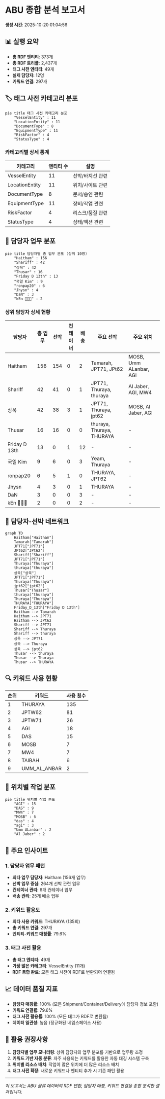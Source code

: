 # ABU 종합 분석 보고서

**생성 시간**: 2025-10-20 01:04:56

## 📊 실행 요약

- **총 RDF 엔티티**: 373개
- **총 RDF 트리플**: 2,437개
- **태그 사전 엔티티**: 49개
- **실제 담당자**: 12명
- **키워드 연결**: 297개

## 🏷️ 태그 사전 카테고리 분포

```mermaid
pie title 태그 사전 카테고리 분포
    "VesselEntity" : 11
    "LocationEntity" : 11
    "DocumentType" : 8
    "EquipmentType" : 11
    "RiskFactor" : 4
    "StatusType" : 4
```

### 카테고리별 상세 통계

| 카테고리 | 엔티티 수 | 설명 |
|----------|-----------|------|
| VesselEntity | 11 | 선박/바지선 관련 |
| LocationEntity | 11 | 위치/사이트 관련 |
| DocumentType | 8 | 문서/승인 관련 |
| EquipmentType | 11 | 장비/작업 관련 |
| RiskFactor | 4 | 리스크/품질 관련 |
| StatusType | 4 | 상태/액션 관련 |

## 👥 담당자 업무 분포

```mermaid
pie title 담당자별 총 업무 분포 (상위 10명)
    "Haitham" : 156
    "Shariff" : 42
    "상욱" : 42
    "Thusar" : 16
    "Friday D 13th" : 13
    "국일 Kim" : 9
    "ronpap20" : 6
    "Jhysn" : 4
    "DaN" : 3
    "kEn 🏄🏻🌊" : 2
```

### 상위 담당자 상세 현황

| 담당자 | 총 업무 | 선박 | 컨테이너 | 배송 | 주요 선박 | 주요 위치 |
|--------|---------|------|----------|------|-----------|-----------|
| Haitham | 156 | 154 | 0 | 2 | Tamarah, JPT71, JPt62 | MOSB, Umm ALanbar, AGI |
| Shariff | 42 | 41 | 0 | 1 | JPT71, Thuraya, thuraya | Al Jaber, AGI, MW4 |
| 상욱 | 42 | 38 | 3 | 1 | JPT71, Thuraya, jpt62 | MOSB, Al Jaber, AGI |
| Thusar | 16 | 16 | 0 | 0 | thuraya, Thuraya, THURAYA | - |
| Friday D 13th | 13 | 0 | 1 | 12 | - | - |
| 국일 Kim | 9 | 6 | 0 | 3 | Yeam, Thuraya | - |
| ronpap20 | 6 | 5 | 1 | 0 | THURAYA, JPT62 | - |
| Jhysn | 4 | 3 | 0 | 1 | THURAYA | - |
| DaN | 3 | 0 | 0 | 3 | - | - |
| kEn 🏄🏻🌊 | 2 | 0 | 0 | 2 | - | - |


## 🔗 담당자-선박 네트워크

```mermaid
graph TD
    Haitham["Haitham"]
    Tamarah["Tamarah"]
    JPT71["JPT71"]
    JPt62["JPt62"]
    Shariff["Shariff"]
    JPT71["JPT71"]
    Thuraya["Thuraya"]
    thuraya["thuraya"]
    상욱["상욱"]
    JPT71["JPT71"]
    Thuraya["Thuraya"]
    jpt62["jpt62"]
    Thusar["Thusar"]
    thuraya["thuraya"]
    Thuraya["Thuraya"]
    THURAYA["THURAYA"]
    Friday_D_13th["Friday D 13th"]
    Haitham --> Tamarah
    Haitham --> JPT71
    Haitham --> JPt62
    Shariff --> JPT71
    Shariff --> Thuraya
    Shariff --> thuraya
    상욱 --> JPT71
    상욱 --> Thuraya
    상욱 --> jpt62
    Thusar --> thuraya
    Thusar --> Thuraya
    Thusar --> THURAYA
```

## 🔍 키워드 사용 현황

| 순위 | 키워드 | 사용 횟수 |
|------|--------|-----------|
| 1 | THURAYA | 135 |
| 2 | JPTW62 | 81 |
| 3 | JPTW71 | 26 |
| 4 | AGI | 18 |
| 5 | DAS | 15 |
| 6 | MOSB | 7 |
| 7 | MW4 | 7 |
| 8 | TAIBAH | 6 |
| 9 | UMM_AL_ANBAR | 2 |

## 📍 위치별 작업 분포

```mermaid
pie title 위치별 작업 분포
    "AGI" : 15
    "DAS" : 9
    "MW4" : 7
    "MOSB" : 6
    "das" : 4
    "agi" : 3
    "Umm ALanbar" : 2
    "Al Jaber" : 2
```

## 🎯 주요 인사이트

### 1. 담당자 업무 패턴
- **최다 업무 담당자**: Haitham (156개 업무)
- **선박 업무 중심**: 264개 선박 관련 업무
- **컨테이너 관리**: 6개 컨테이너 업무
- **배송 관리**: 25개 배송 업무

### 2. 키워드 활용도
- **최다 사용 키워드**: THURAYA (135회)
- **총 키워드 연결**: 297개
- **엔티티-키워드 매칭률**: 79.6%

### 3. 태그 사전 활용
- **총 태그 엔티티**: 49개
- **가장 많은 카테고리**: VesselEntity (11개)
- **RDF 통합 완료**: 모든 태그 사전이 RDF로 변환되어 연결됨

## 📈 데이터 품질 지표

- **담당자 매핑률**: 100% (모든 Shipment/Container/Delivery에 담당자 정보 포함)
- **키워드 연결률**: 79.6%
- **태그 사전 활용률**: 100% (모든 태그가 RDF로 변환됨)
- **데이터 일관성**: 높음 (정규화된 네임스페이스 사용)

## 🔧 활용 권장사항

1. **담당자별 업무 모니터링**: 상위 담당자의 업무 분포를 기반으로 업무량 조정
2. **키워드 기반 자동 분류**: 자주 사용되는 키워드를 활용한 자동 태깅 시스템 구축
3. **위치별 리소스 배치**: 작업이 많은 위치에 더 많은 리소스 배치
4. **태그 사전 확장**: 새로운 키워드나 엔티티 추가 시 기존 패턴 활용

---
*이 보고서는 ABU 물류 데이터의 RDF 변환, 담당자 매핑, 키워드 연결을 종합 분석한 결과입니다.*
